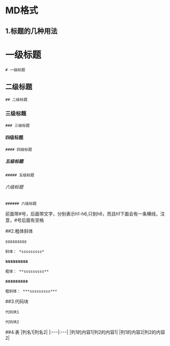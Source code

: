 # MD格式
## 1.标题的几种用法

# 一级标题
    # 一级标题
## 二级标题
    ## 二级标题
### 三级标题
    ### 三级标题
#### 四级标题
    #### 四级标题
##### 五级标题
    ##### 五级标题
###### 六级标题
    ###### 六级标题
    
前面带#号，后面带文字，分别表示h1-h6,只到h6，而且h1下面会有一条横线，注意，#号后面有空格

##2.粗体斜体

*sssssssss*
    
    斜体： *sssssssss*
**sssssssss**

    粗体： **sssssssss**
***sssssssss***

    粗斜体： ***sssssssss***

##3.代码块

```
代码块1
```
    代码块2

##4.表
|列名1|列名2|
|:---|:---|
|列1的内容1|列2的内容1|
|列1的内容2|列2的内容2|